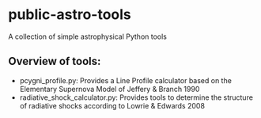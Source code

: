 # public-astro-tools
A collection of simple astrophysical Python tools

## Overview of tools:

* pcygni_profile.py: Provides a Line Profile calculator based on the Elementary Supernova Model of Jeffery & Branch 1990
* radiative_shock_calculator.py: Provides tools to determine the structure of radiative shocks according to Lowrie & Edwards 2008
